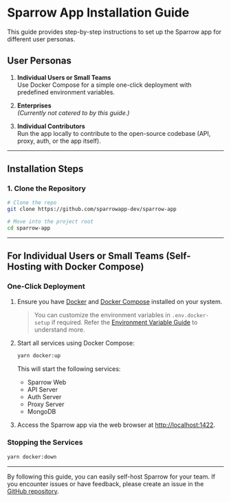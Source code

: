 # Sparrow App Installation Guide

This guide provides step-by-step instructions to set up the Sparrow app for different user personas.

## User Personas

1. **Individual Users or Small Teams**  
   Use Docker Compose for a simple one-click deployment with predefined environment variables.

2. **Enterprises**  
   _(Currently not catered to by this guide.)_

3. **Individual Contributors**  
   Run the app locally to contribute to the open-source codebase (API, proxy, auth, or the app itself).

---

## Installation Steps

### 1. Clone the Repository

```bash
# Clone the repo
git clone https://github.com/sparrowapp-dev/sparrow-app

# Move into the project root
cd sparrow-app
```

---

## For Individual Users or Small Teams (Self-Hosting with Docker Compose)

### One-Click Deployment

1. Ensure you have [Docker](https://www.docker.com/) and [Docker Compose](https://docs.docker.com/compose/) installed on your system.

   > You can customize the environment variables in `.env.docker-setup` if required. Refer the [Environment Variable Guide](./ENVIRONMENT_VARIABLE_GUIDE.md) to understand more.

2. Start all services using Docker Compose:

   ```bash
   yarn docker:up
   ```

   This will start the following services:

   - Sparrow Web
   - API Server
   - Auth Server
   - Proxy Server
   - MongoDB

3. Access the Sparrow app via the web browser at [http://localhost:1422](http://localhost:1422).

### Stopping the Services

```bash
yarn docker:down
```

---

By following this guide, you can easily self-host Sparrow for your team. If you encounter issues or have feedback, please create an issue in the [GitHub repository](https://github.com/sparrowapp-dev/sparrow-app/issues).
